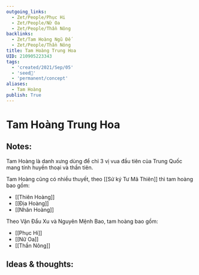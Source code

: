 ```yaml
---
outgoing_links:
  - Zet/People/Phục Hi
  - Zet/People/Nữ Oa
  - Zet/People/Thần Nông
backlinks:
  - Zet/Tam Hoàng Ngũ Đế
  - Zet/People/Thần Nông
title: Tam Hoàng Trung Hoa
UID: 210905223343
tags:
  - 'created/2021/Sep/05'
  - 'seed🥜'
  - 'permanent/concept'
aliases:
  - Tam Hoàng
publish: True
---
```

# Tam Hoàng Trung Hoa

## Notes:
Tam Hoàng là danh xưng dùng để chỉ 3 vị vua đầu tiên của Trung Quốc mang tính huyền thoại và thần tiên.

Tam Hoàng cũng có nhiều thuyết, theo [[Sử ký Tư Mã Thiên]] thì tam hoàng bao gồm:

- [[Thiên Hoàng]]
- [[Địa Hoàng]]
- [[Nhân Hoàng]]

Theo Vận Đẩu Xu và Nguyên Mệnh Bao, tam hoàng bao gồm:

- [[Phục Hi]]
- [[Nữ Oa]]
- [[Thần Nông]]

## Ideas & thoughts:
